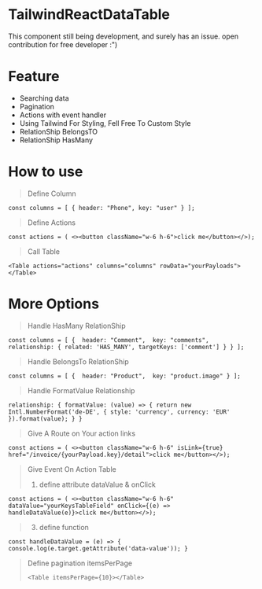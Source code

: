 # TailwindReactDataTable
This component still being development, and surely has an issue. open contribution for free developer :")
# Feature
- Searching data
- Pagination 
- Actions with event handler
- Using Tailwind For Styling, Fell Free To Custom Style
- RelationShip BelongsTO
- RelationShip HasMany

# How to use 
>Define Column
>
`const columns = [
        { header: "Phone", key: "user" }
    ];`
>Define Actions
>
   `const actions = ( <><button className="w-6 h-6">click me</button></>);`

>Call Table
>
`<Table actions="actions" columns="columns" rowData="yourPayloads"></Table>`

# More Options
>Handle HasMany RelationShip
>
`const columns = [
{ 
                        header: "Comment", 
                        key: "comments",
                        relationship: {
                                related: 'HAS_MANY',
                                targetKeys: ['comment']
                        }
                }
        ];`

>Handle BelongsTo RelationShip
>
`const columns = [
{ 
                        header: "Product", 
                        key: "product.image"
                }
        ];`
>Handle FormatValue Relationship
>
`relationship: {
                formatValue: (value) => {
                    return new Intl.NumberFormat('de-DE', { style: 'currency', currency: 'EUR' }).format(value);
                }
            }`

> Give A Route on Your action links
>
`const actions = ( <><button className="w-6 h-6" isLink={true} href="/invoice/{yourPayload.key}/detail">click me</button></>);`

> Give Event On Action Table
>1. define attribute dataValue & onClick
>   
`const actions = ( <><button className="w-6 h-6" dataValue="yourKeysTableField" onClick={(e) => handleDataValue(e)}>click me</button></>);`
>3. define function
>   
`const handleDataValue = (e) => {
    console.log(e.target.getAttribute('data-value'));
}`

> Define pagination itemsPerPage
>
> `<Table itemsPerPage={10}></Table>`


